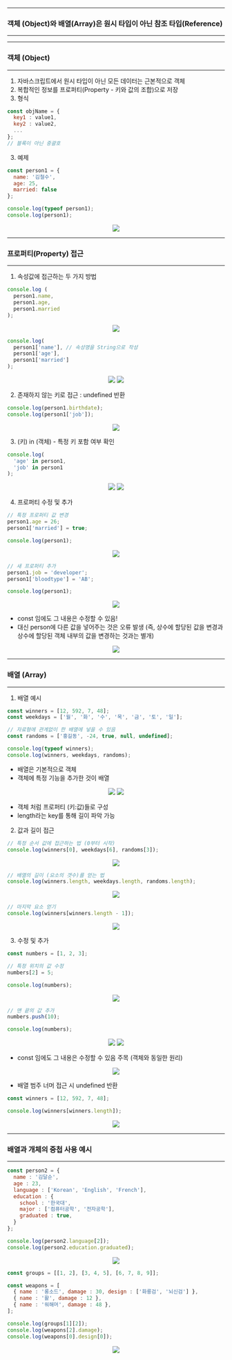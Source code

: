 -----
### 객체 (Object)와 배열(Array)은 원시 타입이 아닌 참조 타입(Reference)
-----
-----
### 객체 (Object)
-----
1. 자바스크립트에서 원시 타입이 아닌 모든 데이터는 근본적으로 객체
2. 복합적인 정보를 프로퍼티(Property - 키와 값의 조합)으로 저장
3. 형식
```js
const objName = {
  key1 : value1,
  key2 : value2,
  ...
};
// 블록이 아닌 중괄호
```

3. 예제
```js
const person1 = {
  name: '김철수',
  age: 25,
  married: false
};

console.log(typeof person1);
console.log(person1);
```
<div align="center">
<img src="https://github.com/sooyounghan/Web/assets/34672301/174a7b4b-b2c9-4bb9-b59e-abf51ae449ad">
</div>

-----
### 프로퍼티(Property) 접근
-----
1. 속성값에 접근하는 두 가지 방법
```js
console.log (
  person1.name,
  person1.age,
  person1.married
);
```
<div align="center">
<img src="https://github.com/sooyounghan/Web/assets/34672301/9ecba8e4-bb8c-4c84-9bbe-5bf07c9f0a54">
</div>

```js
console.log(
  person1['name'], // 속성명을 String으로 작성
  person1['age'],
  person1['married']
);
```
<div align="center">
<img src="https://github.com/sooyounghan/Web/assets/34672301/dc8e0487-39bb-487a-89c0-2951cd70d36e">
<img src="https://github.com/sooyounghan/Web/assets/34672301/85b8b7ff-1aaa-4700-a53d-ee207b05ee3e">
</div>

2. 존재하지 않는 키로 접근 : undefined 반환
```js
console.log(person1.birthdate);
console.log(person1['job']);
```
<div align="center">
<img src="https://github.com/sooyounghan/Web/assets/34672301/c4b9f783-ce44-42ac-ae64-d7f07c404029">
</div>

3. (키) in (객체) - 특정 키 포함 여부 확인
```js
console.log(
  'age' in person1,
  'job' in person1
);
```
<div align="center">
<img src="https://github.com/sooyounghan/Web/assets/34672301/907877be-816d-42e1-ae38-87ffb5eeca36">
<img src="https://github.com/sooyounghan/Web/assets/34672301/70ed24ad-c529-4a4d-b963-4d214f413ac6">
</div>

4. 프로퍼티 수정 및 추가
```js
// 특정 프로퍼티 값 변경
person1.age = 26;
person1['married'] = true;

console.log(person1);
```
<div align="center">
<img src="https://github.com/sooyounghan/Web/assets/34672301/ffe9ea5e-d4df-4a68-be0c-49f8bba5ad9c">
</div>

```js
// 새 프로퍼티 추가
person1.job = 'developer';
person1['bloodtype'] = 'AB';

console.log(person1);
```
<div align="center">
<img src="https://github.com/sooyounghan/Web/assets/34672301/8ce6cfcc-7ead-4b6d-bcd2-60a6e4e53763">
</div>

  - const 임에도 그 내용은 수정할 수 있음!
  - 대신 person에 다른 값을 넣어주는 것은 오류 발생 (즉, 상수에 할당된 값을 변경과 상수에 할당된 객체 내부의 값을 변경하는 것과는 별개)
<div align="center">
<img src="https://github.com/sooyounghan/Web/assets/34672301/6629629e-cdf7-485a-aac8-3e04ca779054">
</div>

-----
### 배열 (Array)
-----
1. 배열 예시
```js
const winners = [12, 592, 7, 48];
const weekdays = ['월', '화', '수', '목', '금', '토', '일'];

// 자료형에 관계없이 한 배열에 넣을 수 있음
const randoms = ['홍길동', -24, true, null, undefined];

console.log(typeof winners);
console.log(winners, weekdays, randoms);
```
  - 배열은 기본적으로 객체
  - 객체에 특정 기능을 추가한 것이 배열
<div align="center">
<img src="https://github.com/sooyounghan/Web/assets/34672301/241ab130-5a6d-49aa-b6d8-f547e6724d38">
<img src="https://github.com/sooyounghan/Web/assets/34672301/00f23a85-10b5-45ed-a5d4-793bd57d4721">
</div>

  - 객체 처럼 프로퍼티 (키:값)들로 구성
  - length라는 key를 통해 길이 파악 가능

2. 값과 길이 접근
```js
// 특정 순서 값에 접근하는 법 (0부터 시작)
console.log(winners[0], weekdays[6], randoms[3]);
```
<div align="center">
<img src="https://github.com/sooyounghan/Web/assets/34672301/907a47de-95e4-4240-989e-7d4449e64bd9">
</div>


```js
// 배열의 길이 (요소의 갯수)를 얻는 법
console.log(winners.length, weekdays.length, randoms.length);
```
<div align="center">
<img src="https://github.com/sooyounghan/Web/assets/34672301/0de21f36-89f9-4fb0-a710-e76da3a762a4">
</div>

```js
// 마지막 요소 얻기
console.log(winners[winners.length - 1]);
```
<div align="center">
<img src="https://github.com/sooyounghan/Web/assets/34672301/26eb7f32-c45b-4a36-9aa9-61c91a959632">
</div>


3. 수정 및 추가
```js
const numbers = [1, 2, 3];

// 특정 위치의 값 수정
numbers[2] = 5;

console.log(numbers);
```
<div align="center">
<img src="https://github.com/sooyounghan/Web/assets/34672301/837bc31b-040b-4a93-87bd-43ea10bf5a5e">
</div>

```js
// 맨 끝의 값 추가
numbers.push(10);

console.log(numbers);
```
<div align="center">
<img src="https://github.com/sooyounghan/Web/assets/34672301/abb6ef79-d39a-4a3b-b984-a96ae3cbb34f">
<img src="https://github.com/sooyounghan/Web/assets/34672301/ca4c02d9-9dd1-422b-8075-d485693d0b1f">
</div>

  - const 임에도 그 내용은 수정할 수 있음 주목 (객체와 동일한 원리)
<div align="center">
<img src="https://github.com/sooyounghan/Web/assets/34672301/c36600ff-9231-40ba-9a6d-a4baccfd0467">
</div>

  - 배열 범주 너머 접근 시 undefined 반환

```js
const winners = [12, 592, 7, 48];

console.log(winners[winners.length]);
```
<div align="center">
<img src="https://github.com/sooyounghan/Web/assets/34672301/be1c050f-92e9-4f06-a273-be0eb67e864b">
</div>

-----
### 배열과 개체의 중첩 사용 예시
-----
```js
const person2 = {
  name : '김달순',
  age : 23,
  language : ['Korean', 'English', 'French'],
  education : {
    school : '한국대',
    major : ['컴퓨터공학', '전자공학'],
    graduated : true,
  }
};

console.log(person2.language[2]);
console.log(person2.education.graduated);
```
<div align="center">
<img src="https://github.com/sooyounghan/Web/assets/34672301/51e6b3db-c082-4be2-9a96-c6ce3a670424">
</div>

```js
const groups = [[1, 2], [3, 4, 5], [6, 7, 8, 9]];

const weapons = [
  { name : '롱소드', damage : 30, design : ['화룡검', '뇌신검'] },
  { name : '활', damage : 12 },
  { name : '워해머', damage : 48 },
];

console.log(groups[1][2]);
console.log(weapons[2].damage);
console.log(weapons[0].design[0]);
```
<div align="center">
<img src="https://github.com/sooyounghan/Web/assets/34672301/bddaf599-94a8-4a31-a4a6-1c79e000d9e0">
</div>

